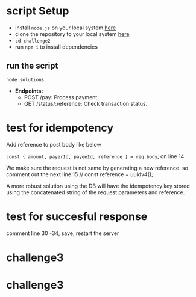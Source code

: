 

# script Setup
- install `node.js` on your local system [here](https://nodejs.org/en/)
- clone the repository to your local system [here](https://github.com/Godtide/challenge2)
- `cd challenge2`
- run `npm i` to install dependencies


## run the script
```
node solutions

```


- **Endpoints:**
  - POST /pay: Process payment.
  - GET /status/:reference: Check transaction status.

# test for idempotency 

Add reference to post body like below

`const { amount, payerId, payeeId, reference } = req.body`; on line 14
   
 We make sure the request is not same by generating a new reference. so comment out the next line 15
     // const reference = uuidv4();

 A more robust solution using the DB will have the idempotency key stored using the concatenated string of the request parameters and reference.

# test for succesful response
comment line 30 -34, save, restart the server
# challenge3
# challenge3
